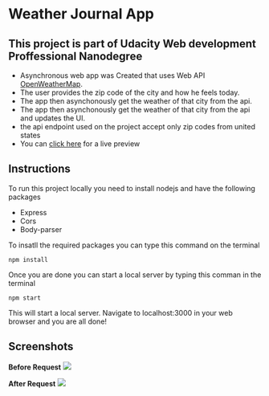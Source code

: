 # **Weather Journal App**

##  This project is part of Udacity Web development Proffessional Nanodegree  

*   Asynchronous web app was Created that uses Web API [OpenWeatherMap](https://openweathermap.org/api).
*   The user provides the zip code of the city and how he feels today.
*   The app then  asynchonously get the weather of that city from the api.
*   The app then  asynchonously get the weather of that city from the api and updates the UI.
*   the api endpoint used on the project accept only zip codes from united states 
*   You can [click here](https://liveweatherjournal.herokuapp.com/) for a live preview 
## Instructions
To run this project locally you need to install nodejs and have the following packages   

- Express
- Cors
- Body-parser   


To insatll the required packages you can type this command on the terminal
``` 
npm install   
``` 

Once you are done you can start a local server by typing  this comman in the terminal   
``` 
npm start   
```  
This will start a local server. Navigate to localhost:3000 in your web browser and you are all done!
## Screenshots
**Before Request**
![](https://user-images.githubusercontent.com/59233510/133882810-0b884526-89e7-4afb-a0b4-20712c1105a8.png)

**After Request**
![](https://user-images.githubusercontent.com/59233510/133882815-0e3f5f85-ad65-469f-86a4-a27eca85c899.png)
